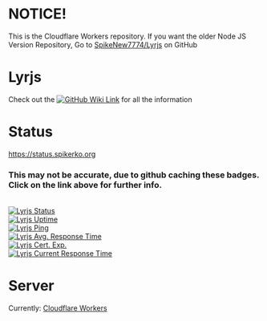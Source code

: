 # NOTICE!
This is the Cloudflare Workers repository. If you want the older Node JS Version Repository, Go to [SpikeNew7774/Lyrjs](https://github.com/SpikeNew7774/Lyrjs) on GitHub

# Lyrjs
Check out the [![GitHub Wiki Link](https://img.shields.io/badge/wiki-documentation-forestgreen?style=for-the-badge)](https://github.com/SpikeNew7774/Lyrjs/wiki) for all the information

# Status
https://status.spikerko.org

### This may not be accurate, due to github caching these badges. Click on the link above for further info.
\
[![Lyrjs Status](https://uptime.spikerko.org/api/badge/11/status?style=for-the-badge)](https://uptime.spikerko.org)\
[![Lyrjs Uptime](https://uptime.spikerko.org/api/badge/11/uptime?style=for-the-badge)](https://uptime.spikerko.org)\
[![Lyrjs Ping](https://uptime.spikerko.org/api/badge/11/ping?style=for-the-badge)](https://uptime.spikerko.org)\
[![Lyrjs Avg. Response Time](https://uptime.spikerko.org/api/badge/11/avg-response?style=for-the-badge)](https://uptime.spikerko.org)\
[![Lyrjs Cert. Exp.](https://uptime.spikerko.org/api/badge/11/cert-exp?style=for-the-badge)](https://uptime.spikerko.org)\
[![Lyrjs Current Response Time](https://uptime.spikerko.org/api/badge/11/response?style=for-the-badge)](https://uptime.spikerko.org)

# Server
Currently: [Cloudflare Workers](https://workers.dev)
